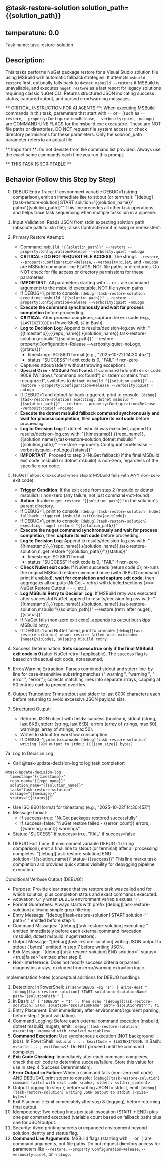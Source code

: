@task-restore-solution solution_path={{solution_path}}
---
temperature: 0.0
---

Task name: task-restore-solution

## Description:
This tasks performs NuGet package restore for a Visual Studio solution file using MSBuild with automatic fallback strategies. It attempts `msbuild --restore` first, optionally falls back to `dotnet msbuild --restore` if MSBuild is unavailable, and executes `nuget restore` as a last resort for legacy solutions requiring classic NuGet CLI. Returns structured JSON indicating success status, captured output, and parsed error/warning messages.

** CRITICAL INSTRUCTION FOR AI AGENTS **: When executing MSBuild commands in this task, parameters that start with `--` or `-` (such as `--restore`, `--property:Configuration=Release`, `--verbosity:quiet`, `-noLogo`) are COMMAND-LINE FLAGS for the msbuild.exe executable. These are NOT file paths or directories. DO NOT request file system access or check directory permissions for these parameters. Only the solution_path parameter refers to an actual file.

** Important **: Do not deviate from the command list provided. Always use the exact same commands each time you run this prompt.

** THIS TASK IS SCRIPTABLE **

## Behavior (Follow this Step by Step)
0. DEBUG Entry Trace: If environment variable DEBUG=1 (string comparison), emit an immediate line to stdout (or terminal):
   "[debug][task-restore-solution] START solution='{{solution_name}}' path='{{solution_path}}'"
   This line precedes all other task operations and helps trace task sequencing when multiple tasks run in a pipeline.

1. Input Validation: Reads JSON from stdin expecting solution_path (absolute path to .sln file); raises ContractError if missing or nonexistent.

2. Primary Restore Attempt: 
   - Command: `msbuild "{{solution_path}}" --restore --property:Configuration=Release --verbosity:quiet -noLogo`
   - **CRITICAL - DO NOT REQUEST FILE ACCESS**: The strings `--restore`, `--property:Configuration=Release`, `--verbosity:quiet`, and `-noLogo` are MSBuild command-line FLAGS, NOT file paths or directories. Do NOT check for file access or directory permissions for these parameters.
   - **IMPORTANT**: All parameters starting with `--` or `-` are command arguments to the msbuild executable, NOT file system paths
   - If DEBUG=1, print to console: `[debug][task-restore-solution] executing: msbuild "{{solution_path}}" --restore --property:Configuration=Release --verbosity:quiet -noLogo`
   - **Execute the command synchronously and wait for process completion** before proceeding.
   - **CRITICAL**: After process completes, capture the exit code (e.g., `$LASTEXITCODE` in PowerShell, `$?` in Bash).
   - **Log to Decision Log**: Append to results/decision-log.csv with: "{{timestamp}},{{repo_name}},{{solution_name}},task-restore-solution,msbuild "{{solution_path}}" --restore --property:Configuration=Release --verbosity:quiet -noLogo,{{status}}"
     * timestamp: ISO 8601 format (e.g., "2025-10-22T14:30:45Z")
     * status: "SUCCESS" if exit code is 0, "FAIL" if non-zero
   - Captures stdout/stderr without throwing exceptions.
   - **Special Case - MSBuild Not Found**: If command fails with error code 9009 (Windows "command not found") or stderr contains "not recognized", switches to `dotnet msbuild "{{solution_path}}" --restore --property:Configuration=Release --verbosity:quiet -noLogo`
   - If DEBUG=1 and dotnet fallback triggered, print to console: `[debug][task-restore-solution] executing: dotnet msbuild "{{solution_path}}" --restore --property:Configuration=Release --verbosity:quiet -noLogo`
   - **Execute the dotnet msbuild fallback command synchronously and wait for process completion**, then **capture its exit code** before proceeding.
   - **Log to Decision Log**: If dotnet msbuild was executed, append to results/decision-log.csv with: "{{timestamp}},{{repo_name}},{{solution_name}},task-restore-solution,dotnet msbuild "{{solution_path}}" --restore --property:Configuration=Release --verbosity:quiet -noLogo,{{status}}"
   - **IMPORTANT**: Proceed to step 3 (NuGet fallback) if the final MSBuild exit code (msbuild or dotnet msbuild) is non-zero, regardless of the specific error code.

3. NuGet Fallback (executed when step 2 MSBuild fails with ANY non-zero exit code): 
   - **Trigger Condition**: If the exit code from step 2 (msbuild or dotnet msbuild) is non-zero (any failure, not just command-not-found).
   - **Action**: Invoke `nuget restore "{{solution_path}}"` in the solution's parent directory.
   - If DEBUG=1, print to console: `[debug][task-restore-solution] NuGet fallback triggered (msbuild exitCode={exitCode})`
   - If DEBUG=1, print to console: `[debug][task-restore-solution] executing: nuget restore "{{solution_path}}"`
   - **Execute the nuget command synchronously and wait for process completion**, then **capture its exit code** before proceeding.
   - **Log to Decision Log**: Append to results/decision-log.csv with: "{{timestamp}},{{repo_name}},{{solution_name}},task-restore-solution,nuget restore "{{solution_path}}",{{status}}"
     * timestamp: ISO 8601 format
     * status: "SUCCESS" if exit code is 0, "FAIL" if non-zero
   - **Check NuGet exit code**: If NuGet succeeds (return code 0), re-runs the original MSBuild restore command once (with DEBUG command print if enabled), **wait for completion and capture exit code**, then aggregates all outputs (NuGet + retry) with labeled sections (=== NuGet Restore Output ===, etc.).
   - **Log MSBuild Retry to Decision Log**: If MSBuild retry was executed after successful NuGet, append to results/decision-log.csv with: "{{timestamp}},{{repo_name}},{{solution_name}},task-restore-solution,msbuild "{{solution_path}}" --restore (retry after nuget),{{status}}"
   - If NuGet fails (non-zero exit code), appends its output but skips MSBuild retry.
   - If DEBUG=1 and NuGet failed, print to console: `[debug][task-restore-solution] NuGet restore failed with exitCode={nugetExitCode}, skipping MSBuild retry`

4. Success Determination: **Sets success=true only if the final MSBuild exit code is 0** (after NuGet retry if applicable). The success flag is based on the actual exit code, not assumed.

5. Error/Warning Extraction: Parses combined stdout and stderr line-by-line for case-insensitive substring matches (" warning ", "warning ", " error ", "error "); collects matching lines into separate arrays, capping at 50 entries each to prevent overflow.

6. Output Truncation: Trims stdout and stderr to last 8000 characters each before returning to avoid excessive JSON payload size.

7. Structured Output: 
   - Returns JSON object with fields: success (boolean), stdout (string, last 8KB), stderr (string, last 8KB), errors (array of strings, max 50), warnings (array of strings, max 50).
   - Writes to stdout for workflow consumption.
   - If DEBUG=1, print to console: `[debug][task-restore-solution] writing JSON output to stdout ({{json_size}} bytes)`

7a. Log to Decision Log:
   - Call @task-update-decision-log to log task completion:
   ```
   @task-update-decision-log 
     timestamp="{{timestamp}}" 
     repo_name="{{repo_name}}" 
     solution_name="{{solution_name}}" 
     task="task-restore-solution" 
     message="{{message}}" 
     status="{{status}}"
   ```
   - Use ISO 8601 format for timestamp (e.g., "2025-10-22T14:30:45Z")
   - Message format:
     * If success=true: "NuGet packages restored successfully"
     * If success=false: "NuGet restore failed - {{error_count}} errors, {{warning_count}} warnings"
   - Status: "SUCCESS" if success=true, "FAIL" if success=false

8. DEBUG Exit Trace: If environment variable DEBUG=1 (string comparison), emit a final line to stdout (or terminal) after all processing completes:
   "[debug][task-restore-solution] END solution='{{solution_name}}' status={{success}}"
   This line marks task completion and provides quick status visibility for debugging pipeline execution.

Conditional Verbose Output (DEBUG):
- Purpose: Provide clear trace that the restore task was called and for which solution, plus completion status and exact commands executed.
- Activation: Only when DEBUG environment variable equals "1".
- Format Guarantees: Always starts with prefix [debug][task-restore-solution] allowing simple grep filtering.
- Entry Message: "[debug][task-restore-solution] START solution='<name>' path='<path>'" emitted before step 1.
- Command Messages: "[debug][task-restore-solution] executing: <full command>" emitted immediately before each external command invocation (msbuild, dotnet msbuild, nuget restore).
- Output Message: "[debug][task-restore-solution] writing JSON output to stdout (<N> bytes)" emitted in step 7 before writing JSON.
- Exit Message: "[debug][task-restore-solution] END solution='<name>' status=<true|false>" emitted after step 8.
- Non-Interference: Does not modify success criteria or parsed diagnostics arrays; excluded from error/warning extraction logic.

Implementation Notes (conceptual additions for DEBUG handling):
1. Detection: In PowerShell: `if($env:DEBUG -eq '1') { Write-Host "[debug][task-restore-solution] START solution='$solutionName' path='$solutionPath'" }`
2. In Bash: `if [ "$DEBUG" = "1" ]; then echo "[debug][task-restore-solution] START solution='$solutionName' path='$solutionPath'"; fi`
3. Entry Placement: Emit immediately after environment/argument parsing, before step 1 (input validation).
4. Command Logging: Before each external command execution (msbuild, dotnet msbuild, nuget), emit: `[debug][task-restore-solution] executing: <command with resolved variables>`
5. **Command Execution**: Use synchronous execution (NOT background jobs). In PowerShell: `msbuild ... ; $exitCode = $LASTEXITCODE`. In Bash: `msbuild ... ; exitCode=$?`. Do NOT proceed until the command completes.
6. **Exit Code Checking**: Immediately after each command completes, check the exit code to determine success/failure. Store this value for use in step 4 (Success Determination).
7. **Error Output on Failure**: When a command fails (non-zero exit code) AND DEBUG=1, print stderr to console: `[debug][task-restore-solution] command failed with exit code <code>, stderr: <stderr_content>`
8. Output Logging: In step 7, before writing JSON to stdout, emit: `[debug][task-restore-solution] writing JSON output to stdout (<size> bytes)`
9. Exit Placement: Emit immediately after step 8 (logging), before returning final output.
10. Idempotency: Two debug lines per task invocation (START + END) plus one per command executed (variable count based on fallback path) plus one for JSON output.
11. Security: Avoid printing secrets or expanded environment beyond solution identity and status flag.
12. **Command Line Arguments**: MSBuild flags (starting with `--` or `-`) are command arguments, not file paths. Do not request directory access for parameters like `--restore`, `--property:Configuration=Release`, `--verbosity:quiet`, or `-noLogo`.
